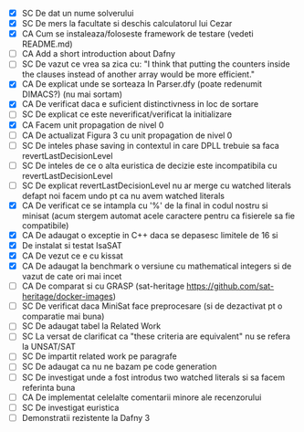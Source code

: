 - [x] SC De dat un nume solverului
- [x] SC De mers la facultate si deschis calculatorul lui Cezar 
- [x] CA Cum se instaleaza/foloseste framework de testare (vedeti README.md)
- [ ] CA Add a short introduction about Dafny
- [ ] SC De vazut ce vrea sa zica cu: "I think that putting the counters inside the clauses
  instead of another array would be more efficient."
- [x] CA De explicat unde se sorteaza In Parser.dfy (poate redenumit DIMACS?) (nu mai sortam)
- [x] CA De verificat daca e suficient distinctivness in loc de sortare
- [ ] SC De explicat ce este neverificat/verificat la initializare
- [x] CA Facem unit propagation de nivel 0 
- [ ] CA De actualizat Figura 3 cu unit propagation de nivel 0
- [ ] SC De inteles phase saving in contextul in care DPLL trebuie sa faca revertLastDecisionLevel
- [ ] SC De inteles de ce o alta euristica de decizie este incompatibila cu revertLastDecisionLevel
- [ ] SC De explicat revertLastDecisionLevel nu ar merge cu watched literals 
         defapt noi facem undo pt ca nu avem watched literals
- [x] CA De verificat ce se intampla cu '%' de la final in codul nostru si minisat (acum stergem automat acele caractere pentru ca fisierele sa fie compatibile)
- [x] CA De adaugat o exceptie in C++ daca se depasesc limitele de 16 si 
- [x] De instalat si testat IsaSAT
- [x] CA De vezut ce e cu kissat
- [x] CA De adaugat la benchmark o versiune cu mathematical integers si de vazut de cate ori mai incet
- [ ] CA De comparat si cu GRASP (sat-heritage https://github.com/sat-heritage/docker-images)
- [ ] SC De verificat daca MiniSat face preprocesare (si de dezactivat pt o comparatie mai buna)
- [ ] SC De adaugat tabel la Related Work
- [ ] SC La versat de clarificat ca "these criteria are equivalent" nu se refera la UNSAT/SAT
- [ ] SC De impartit related work pe paragrafe
- [ ] SC De adaugat ca nu ne bazam pe code generation
- [ ] SC De investigat unde a fost introdus two watched literals si sa facem referinta buna
- [ ] CA De implementat celelalte comentarii minore ale recenzorului 
- [ ] SC De investigat euristica
- [ ] Demonstratii rezistente la Dafny 3
